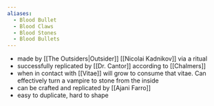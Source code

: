 ```yaml
---
aliases:
  - Blood Bullet
  - Blood Claws
  - Blood Stones
  - Blood Bullets
---
```

- made by [[The Outsiders|Outsider]] [[Nicolai Kadnikov]] via a ritual
- successfully replicated by [[Dr. Cantor]] according to [[Chalmers]]
- when in contact with [[Vitae]] will grow to consume that vitae. Can effectively turn a vampire to stone from the inside
- can be crafted and replicated by [[Ajani Farro]]
- easy to duplicate, hard to shape